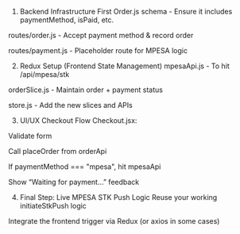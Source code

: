1. Backend Infrastructure First
 Order.js schema - Ensure it includes paymentMethod, isPaid, etc.

 routes/order.js - Accept payment method & record order

 routes/payment.js - Placeholder route for MPESA logic

2. Redux Setup (Frontend State Management)
 mpesaApi.js - To hit /api/mpesa/stk

 orderSlice.js - Maintain order + payment status

 store.js - Add the new slices and APIs

3. UI/UX Checkout Flow
 Checkout.jsx:

Validate form

Call placeOrder from orderApi

If paymentMethod === "mpesa", hit mpesaApi

Show “Waiting for payment...” feedback

4. Final Step: Live MPESA STK Push Logic
Reuse your working initiateStkPush logic

Integrate the frontend trigger via Redux (or axios in some cases)